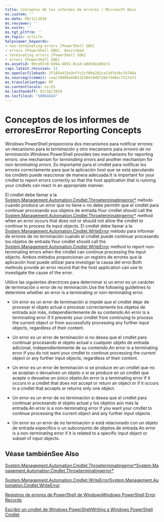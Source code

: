 ```yaml
---
title: Conceptos de los informes de errores | Microsoft Docs
ms.custom: ''
ms.date: 09/13/2016
ms.reviewer: ''
ms.suite: ''
ms.tgt_pltfrm: ''
ms.topic: article
helpviewer_keywords:
- non-terminating errors [PowerShell SDK]
- errors [PowerShell SDK], described
- terminating errors [PowerShell SDK]
- errors [PowerShell SDK]
ms.assetid: 0dce97c0-bd9a-4691-8ca3-e8d5dea902c5
caps.latest.revision: 11
ms.openlocfilehash: 2f185e415e3effc2cf09a282ca1167e3bcfb7d6a
ms.sourcegitcommit: caac7d098a448232304c9d6728e7340ec7517a71
ms.translationtype: MT
ms.contentlocale: es-ES
ms.lasthandoff: 03/16/2019
ms.locfileid: "58054414"
---
```

# <a name="error-reporting-concepts"></a><span data-ttu-id="7eb33-102">Conceptos de los informes de errores</span><span class="sxs-lookup"><span data-stu-id="7eb33-102">Error Reporting Concepts</span></span>

<span data-ttu-id="7eb33-103">Windows PowerShell proporciona dos mecanismos para notificar errores: un mecanismo para *la terminación* y otro mecanismo para *errores de no terminación*.</span><span class="sxs-lookup"><span data-stu-id="7eb33-103">Windows PowerShell provides two mechanisms for reporting errors: one mechanism for *terminating errors* and another mechanism for *non-terminating errors*.</span></span> <span data-ttu-id="7eb33-104">Es importante para el cmdlet para notificar los errores correctamente para que la aplicación host que se está ejecutando los cmdlets puede reaccionar de manera adecuada.</span><span class="sxs-lookup"><span data-stu-id="7eb33-104">It is important for your cmdlet to report errors correctly so that the host application that is running your cmdlets can react in an appropriate manner.</span></span>

<span data-ttu-id="7eb33-105">El cmdlet debe llamar a la [System.Management.Automation.Cmdlet.Throwterminatingerror\*](/dotnet/api/System.Management.Automation.Cmdlet.ThrowTerminatingError) método cuando produce un error que no tiene o no debe permitir que el cmdlet para continuar procesando sus objetos de entrada.</span><span class="sxs-lookup"><span data-stu-id="7eb33-105">Your cmdlet should call the [System.Management.Automation.Cmdlet.Throwterminatingerror\*](/dotnet/api/System.Management.Automation.Cmdlet.ThrowTerminatingError) method when an error occurs that does not or should not allow the cmdlet to continue to process its input objects.</span></span> <span data-ttu-id="7eb33-106">El cmdlet debe llamar a la [System.Management.Automation.Cmdlet.WriteError](/dotnet/api/System.Management.Automation.Cmdlet.WriteError) método para informar de errores de no terminación cuando el cmdlet puede continuar procesando los objetos de entrada.</span><span class="sxs-lookup"><span data-stu-id="7eb33-106">Your cmdlet should call the [System.Management.Automation.Cmdlet.WriteError](/dotnet/api/System.Management.Automation.Cmdlet.WriteError) method to report non-terminating errors when the cmdlet can continue processing the input objects.</span></span> <span data-ttu-id="7eb33-107">Ambos métodos proporcionan un registro de errores que la aplicación host puede utilizar para investigar la causa del error.</span><span class="sxs-lookup"><span data-stu-id="7eb33-107">Both methods provide an error record that the host application can use to investigate the cause of the error.</span></span>

<span data-ttu-id="7eb33-108">Utilice las siguientes directrices para determinar si un error es un carácter de terminación o error de no terminación.</span><span class="sxs-lookup"><span data-stu-id="7eb33-108">Use the following guidelines to determine whether an error is a terminating or non-terminating error.</span></span>

- <span data-ttu-id="7eb33-109">Un error es un error de terminación si impide que el cmdlet dejar de procesar el objeto actual o procesar correctamente los objetos de entrada aún más, independientemente de su contenido.</span><span class="sxs-lookup"><span data-stu-id="7eb33-109">An error is a terminating error if it prevents your cmdlet from continuing to process the current object or from successfully processing any further input objects, regardless of their content.</span></span>

- <span data-ttu-id="7eb33-110">Un error es un error de terminación si no desea que el cmdlet para continuar procesando el objeto actual o cualquier objeto de entrada adicional, independientemente de su contenido.</span><span class="sxs-lookup"><span data-stu-id="7eb33-110">An error is a terminating error if you do not want your cmdlet to continue processing the current object or any further input objects, regardless of their content.</span></span>

- <span data-ttu-id="7eb33-111">Un error es un error de terminación si se produce en un cmdlet que no se aceptan o devuelven un objeto o si se produce en un cmdlet que acepte o devuelve un único objeto.</span><span class="sxs-lookup"><span data-stu-id="7eb33-111">An error is a terminating error if it occurs in a cmdlet that does not accept or return an object or if it occurs in a cmdlet that accepts or returns only one object.</span></span>

- <span data-ttu-id="7eb33-112">Un error es un error de no terminación si desea que el cmdlet para continuar procesando el objeto actual y los objetos aún más la entrada.</span><span class="sxs-lookup"><span data-stu-id="7eb33-112">An error is a non-terminating error if you want your cmdlet to continue processing the current object and any further input objects.</span></span>

- <span data-ttu-id="7eb33-113">Un error es un error de no terminación si está relacionado con un objeto de entrada específico o un subconjunto de objetos de entrada.</span><span class="sxs-lookup"><span data-stu-id="7eb33-113">An error is a non-terminating error if it is related to a specific input object or subset of input objects.</span></span>

## <a name="see-also"></a><span data-ttu-id="7eb33-114">Véase también</span><span class="sxs-lookup"><span data-stu-id="7eb33-114">See Also</span></span>

[<span data-ttu-id="7eb33-115">System.Management.Automation.Cmdlet.Throwterminatingerror\*</span><span class="sxs-lookup"><span data-stu-id="7eb33-115">System.Management.Automation.Cmdlet.Throwterminatingerror\*</span></span>](/dotnet/api/System.Management.Automation.Cmdlet.ThrowTerminatingError)

[<span data-ttu-id="7eb33-116">System.Management.Automation.Cmdlet.WriteError</span><span class="sxs-lookup"><span data-stu-id="7eb33-116">System.Management.Automation.Cmdlet.WriteError</span></span>](/dotnet/api/System.Management.Automation.Cmdlet.WriteError)

[<span data-ttu-id="7eb33-117">Registros de errores de PowerShell de Windows</span><span class="sxs-lookup"><span data-stu-id="7eb33-117">Windows PowerShell Error Records</span></span>](./windows-powershell-error-records.md)

[<span data-ttu-id="7eb33-118">Escribir un cmdlet de Windows PowerShell</span><span class="sxs-lookup"><span data-stu-id="7eb33-118">Writing a Windows PowerShell Cmdlet</span></span>](./writing-a-windows-powershell-cmdlet.md)
